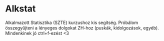 # Alkstat
Alkalmazott Statisztika (SZTE) kurzushoz kis segítség. Próbálom összegyűjteni a lényeges dolgokat ZH-hoz (puskák, kidolgozások, egyéb). Mindenkinek jó ctrl+f-ezést &lt;3
